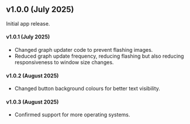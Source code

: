 ## v1.0.0 (July 2025)

Initial app release.

#### v1.0.1 (July 2025)

 - Changed graph updater code to prevent flashing images.
 - Reduced graph update frequency, reducing flashing but also reducing
   responsiveness to window size changes.

#### v1.0.2 (August 2025)

 - Changed button background colours for better text visibility.

#### v1.0.3 (August 2025)

 - Confirmed support for more operating systems.
